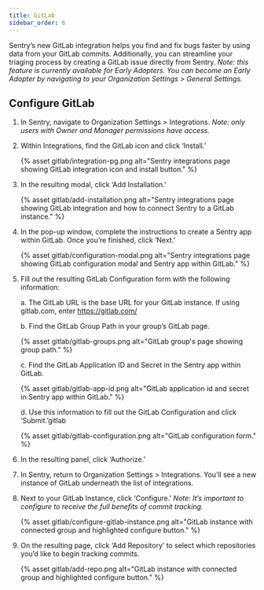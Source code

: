 ```yaml
---
title: GitLab
sidebar_order: 6
---
```


Sentry’s new GitLab integration helps you find and fix bugs faster by using data from your GitLab commits. Additionally, you can streamline your triaging process by creating a GitLab issue directly from Sentry. _Note: this feature is currently available for Early Adopters. You can become an Early Adopter by navigating to your Organization Settings > General Settings._

## Configure GitLab

1. In Sentry, navigate to Organization Settings > Integrations. _Note: only users with Owner and Manager permissions have access._

2. Within Integrations, find the GitLab icon and click ‘Install.’

    {% asset gitlab/integration-pg.png alt="Sentry integrations page showing GitLab integration icon and install button." %}

3. In the resulting modal, click ‘Add Installation.’

    {% asset gitlab/add-installation.png alt="Sentry integrations page showing GitLab integration and how to connect Sentry to a GitLab instance." %}

4. In the pop-up window, complete the instructions to create a Sentry app within GitLab. Once you’re finished, click ‘Next.’

    {% asset gitlab/configuration-modal.png alt="Sentry integrations page showing GitLab configuration modal and Sentry app within GitLab." %}

5. Fill out the resulting GitLab Configuration form with the following information:

    a. The GitLab URL is the base URL for your GitLab instance. If using gitlab.com, enter https://gitlab.com/

    b. Find the GitLab Group Path in your group’s GitLab page.

      {% asset gitlab/gitlab-groups.png alt="GitLab group's page showing group path." %}

    c. Find the GitLab Application ID and Secret in the Sentry app within GitLab.

      {% asset gitlab/gitlab-app-id.png alt="GitLab application id and secret in Sentry app within GitLab." %}

    d.  Use this information to fill out the GitLab Configuration and click ‘Submit.’gitlab

      {% asset gitlab/gitlab-configuration.png alt="GitLab configuration form." %}

6. In the resulting panel, click ‘Authorize.’

7. In Sentry, return to Organization Settings > Integrations. You’ll see a new instance of GitLab underneath the list of integrations. 

8. Next to your GitLab Instance, click ‘Configure.’ _Note: It’s important to configure to receive the full benefits of commit tracking._

    {% asset gitlab/configure-gitlab-instance.png alt="GitLab instance with connected group and highlighted configure button." %}

9. On the resulting page, click ‘Add Repository’ to select which repositories you’d like to begin tracking commits.

    {% asset gitlab/add-repo.png alt="GitLab instance with connected group and highlighted configure button." %}